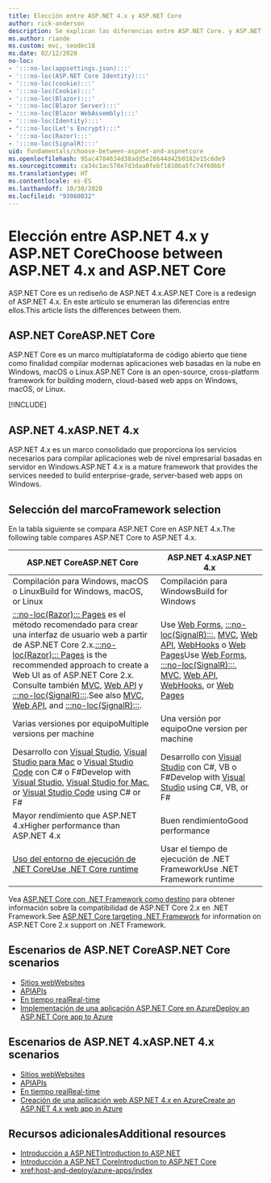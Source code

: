```yaml
---
title: Elección entre ASP.NET 4.x y ASP.NET Core
author: rick-anderson
description: Se explican las diferencias entre ASP.NET Core. y ASP.NET 4.x, y cómo elegir entre ellos.
ms.author: riande
ms.custom: mvc, seodec18
ms.date: 02/12/2020
no-loc:
- ':::no-loc(appsettings.json):::'
- ':::no-loc(ASP.NET Core Identity):::'
- ':::no-loc(cookie):::'
- ':::no-loc(Cookie):::'
- ':::no-loc(Blazor):::'
- ':::no-loc(Blazor Server):::'
- ':::no-loc(Blazor WebAssembly):::'
- ':::no-loc(Identity):::'
- ":::no-loc(Let's Encrypt):::"
- ':::no-loc(Razor):::'
- ':::no-loc(SignalR):::'
uid: fundamentals/choose-between-aspnet-and-aspnetcore
ms.openlocfilehash: 95ac4784634d38add5e28644d42b0182e15c6de9
ms.sourcegitcommit: ca34c1ac578e7d3daa0febf1810ba5fc74f60bbf
ms.translationtype: HT
ms.contentlocale: es-ES
ms.lasthandoff: 10/30/2020
ms.locfileid: "93060032"
---
```

# <a name="choose-between-aspnet-4x-and-aspnet-core"></a><span data-ttu-id="8664d-103">Elección entre ASP.NET 4.x y ASP.NET Core</span><span class="sxs-lookup"><span data-stu-id="8664d-103">Choose between ASP.NET 4.x and ASP.NET Core</span></span>

<span data-ttu-id="8664d-104">ASP.NET Core es un rediseño de ASP.NET 4.x.</span><span class="sxs-lookup"><span data-stu-id="8664d-104">ASP.NET Core is a redesign of ASP.NET 4.x.</span></span> <span data-ttu-id="8664d-105">En este artículo se enumeran las diferencias entre ellos.</span><span class="sxs-lookup"><span data-stu-id="8664d-105">This article lists the differences between them.</span></span>

## <a name="aspnet-core"></a><span data-ttu-id="8664d-106">ASP.NET Core</span><span class="sxs-lookup"><span data-stu-id="8664d-106">ASP.NET Core</span></span>

<span data-ttu-id="8664d-107">ASP.NET Core es un marco multiplataforma de código abierto que tiene como finalidad compilar modernas aplicaciones web basadas en la nube en Windows, macOS o Linux.</span><span class="sxs-lookup"><span data-stu-id="8664d-107">ASP.NET Core is an open-source, cross-platform framework for building modern, cloud-based web apps on Windows, macOS, or Linux.</span></span>

[!INCLUDE[](~/includes/benefits.md)]

## <a name="aspnet-4x"></a><span data-ttu-id="8664d-108">ASP.NET 4.x</span><span class="sxs-lookup"><span data-stu-id="8664d-108">ASP.NET 4.x</span></span>

<span data-ttu-id="8664d-109">ASP.NET 4.x es un marco consolidado que proporciona los servicios necesarios para compilar aplicaciones web de nivel empresarial basadas en servidor en Windows.</span><span class="sxs-lookup"><span data-stu-id="8664d-109">ASP.NET 4.x is a mature framework that provides the services needed to build enterprise-grade, server-based web apps on Windows.</span></span>

## <a name="framework-selection"></a><span data-ttu-id="8664d-110">Selección del marco</span><span class="sxs-lookup"><span data-stu-id="8664d-110">Framework selection</span></span>

<span data-ttu-id="8664d-111">En la tabla siguiente se compara ASP.NET Core en ASP.NET 4.x.</span><span class="sxs-lookup"><span data-stu-id="8664d-111">The following table compares ASP.NET Core to ASP.NET 4.x.</span></span>

| <span data-ttu-id="8664d-112">ASP.NET Core</span><span class="sxs-lookup"><span data-stu-id="8664d-112">ASP.NET Core</span></span> | <span data-ttu-id="8664d-113">ASP.NET 4.x</span><span class="sxs-lookup"><span data-stu-id="8664d-113">ASP.NET 4.x</span></span> |
|---|---|
|<span data-ttu-id="8664d-114">Compilación para Windows, macOS o Linux</span><span class="sxs-lookup"><span data-stu-id="8664d-114">Build for Windows, macOS, or Linux</span></span>|<span data-ttu-id="8664d-115">Compilación para Windows</span><span class="sxs-lookup"><span data-stu-id="8664d-115">Build for Windows</span></span>|
|<span data-ttu-id="8664d-116">[:::no-loc(Razor)::: Pages](xref:razor-pages/index) es el método recomendado para crear una interfaz de usuario web a partir de ASP.NET Core 2.x.</span><span class="sxs-lookup"><span data-stu-id="8664d-116">[:::no-loc(Razor)::: Pages](xref:razor-pages/index) is the recommended approach to create a Web UI as of ASP.NET Core 2.x.</span></span> <span data-ttu-id="8664d-117">Consulte también [MVC](xref:mvc/overview), [Web API](xref:tutorials/first-web-api) y [:::no-loc(SignalR):::](xref:signalr/introduction).</span><span class="sxs-lookup"><span data-stu-id="8664d-117">See also [MVC](xref:mvc/overview), [Web API](xref:tutorials/first-web-api), and [:::no-loc(SignalR):::](xref:signalr/introduction).</span></span>|<span data-ttu-id="8664d-118">Use [Web Forms](/aspnet/web-forms), [:::no-loc(SignalR):::](/aspnet/signalr), [MVC](/aspnet/mvc), [Web API](/aspnet/web-api/), [WebHooks](/aspnet/webhooks/) o [Web Pages](/aspnet/web-pages)</span><span class="sxs-lookup"><span data-stu-id="8664d-118">Use [Web Forms](/aspnet/web-forms), [:::no-loc(SignalR):::](/aspnet/signalr), [MVC](/aspnet/mvc), [Web API](/aspnet/web-api/), [WebHooks](/aspnet/webhooks/), or [Web Pages](/aspnet/web-pages)</span></span>|
|<span data-ttu-id="8664d-119">Varias versiones por equipo</span><span class="sxs-lookup"><span data-stu-id="8664d-119">Multiple versions per machine</span></span>|<span data-ttu-id="8664d-120">Una versión por equipo</span><span class="sxs-lookup"><span data-stu-id="8664d-120">One version per machine</span></span>|
|<span data-ttu-id="8664d-121">Desarrollo con [Visual Studio](https://visualstudio.microsoft.com/vs/), [Visual Studio para Mac](https://visualstudio.microsoft.com/vs/mac/) o [Visual Studio Code](https://code.visualstudio.com/) con C# o F#</span><span class="sxs-lookup"><span data-stu-id="8664d-121">Develop with [Visual Studio](https://visualstudio.microsoft.com/vs/), [Visual Studio for Mac](https://visualstudio.microsoft.com/vs/mac/), or [Visual Studio Code](https://code.visualstudio.com/) using C# or F#</span></span>|<span data-ttu-id="8664d-122">Desarrollo con [Visual Studio](https://visualstudio.microsoft.com/vs/) con C#, VB o F#</span><span class="sxs-lookup"><span data-stu-id="8664d-122">Develop with [Visual Studio](https://visualstudio.microsoft.com/vs/) using C#, VB, or F#</span></span>|
|<span data-ttu-id="8664d-123">Mayor rendimiento que ASP.NET 4.x</span><span class="sxs-lookup"><span data-stu-id="8664d-123">Higher performance than ASP.NET 4.x</span></span>|<span data-ttu-id="8664d-124">Buen rendimiento</span><span class="sxs-lookup"><span data-stu-id="8664d-124">Good performance</span></span>|
|[<span data-ttu-id="8664d-125">Uso del entorno de ejecución de .NET Core</span><span class="sxs-lookup"><span data-stu-id="8664d-125">Use .NET Core runtime</span></span>](/dotnet/standard/choosing-core-framework-server)|<span data-ttu-id="8664d-126">Usar el tiempo de ejecución de .NET Framework</span><span class="sxs-lookup"><span data-stu-id="8664d-126">Use .NET Framework runtime</span></span>|

<span data-ttu-id="8664d-127">Vea [ASP.NET Core con .NET Framework como destino](xref:index#target-framework) para obtener información sobre la compatibilidad de ASP.NET Core 2.x en .NET Framework.</span><span class="sxs-lookup"><span data-stu-id="8664d-127">See [ASP.NET Core targeting .NET Framework](xref:index#target-framework) for information on ASP.NET Core 2.x support on .NET Framework.</span></span>

## <a name="aspnet-core-scenarios"></a><span data-ttu-id="8664d-128">Escenarios de ASP.NET Core</span><span class="sxs-lookup"><span data-stu-id="8664d-128">ASP.NET Core scenarios</span></span>

* [<span data-ttu-id="8664d-129">Sitios web</span><span class="sxs-lookup"><span data-stu-id="8664d-129">Websites</span></span>](xref:tutorials/first-mvc-app/index)
* [<span data-ttu-id="8664d-130">API</span><span class="sxs-lookup"><span data-stu-id="8664d-130">APIs</span></span>](xref:tutorials/first-web-api)
* [<span data-ttu-id="8664d-131">En tiempo real</span><span class="sxs-lookup"><span data-stu-id="8664d-131">Real-time</span></span>](xref:signalr/introduction)
* [<span data-ttu-id="8664d-132">Implementación de una aplicación ASP.NET Core en Azure</span><span class="sxs-lookup"><span data-stu-id="8664d-132">Deploy an ASP.NET Core app to Azure</span></span>](/azure/app-service/app-service-web-get-started-dotnet)

## <a name="aspnet-4x-scenarios"></a><span data-ttu-id="8664d-133">Escenarios de ASP.NET 4.x</span><span class="sxs-lookup"><span data-stu-id="8664d-133">ASP.NET 4.x scenarios</span></span>

* [<span data-ttu-id="8664d-134">Sitios web</span><span class="sxs-lookup"><span data-stu-id="8664d-134">Websites</span></span>](/aspnet/mvc)
* [<span data-ttu-id="8664d-135">API</span><span class="sxs-lookup"><span data-stu-id="8664d-135">APIs</span></span>](/aspnet/web-api)
* [<span data-ttu-id="8664d-136">En tiempo real</span><span class="sxs-lookup"><span data-stu-id="8664d-136">Real-time</span></span>](/aspnet/signalr)
* [<span data-ttu-id="8664d-137">Creación de una aplicación web ASP.NET 4.x en Azure</span><span class="sxs-lookup"><span data-stu-id="8664d-137">Create an ASP.NET 4.x web app in Azure</span></span>](/azure/app-service/app-service-web-get-started-dotnet-framework)

## <a name="additional-resources"></a><span data-ttu-id="8664d-138">Recursos adicionales</span><span class="sxs-lookup"><span data-stu-id="8664d-138">Additional resources</span></span>

* [<span data-ttu-id="8664d-139">Introducción a ASP.NET</span><span class="sxs-lookup"><span data-stu-id="8664d-139">Introduction to ASP.NET</span></span>](/aspnet/overview)
* [<span data-ttu-id="8664d-140">Introducción a ASP.NET Core</span><span class="sxs-lookup"><span data-stu-id="8664d-140">Introduction to ASP.NET Core</span></span>](xref:index)
* <xref:host-and-deploy/azure-apps/index>
